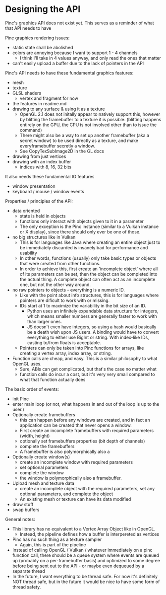 # Designing the API

Pinc's graphics API does not exist yet. This serves as a reminder of what that API needs to have

Pinc graphics rendering issues:
- static state shall be abolished
- colors are annoying because I want to support 1 - 4 channels
    - I think I'll take in 4 values anyway, and only read the ones that matter
- can't easily upload a buffer due to the lack of pointers in the API

Pinc's API needs to have these fundamental graphics features:
- mesh
- texture
- GLSL shaders
    - vertex and fragment for now
- the features in readme.md
- drawing to any surface & using it as a texture
    - OpenGL 2.1 does not initally appear to natively support this, however by blitting the framebuffer to a texture it is possible. (blitting happens entirely on the GPU, the CPU is not involved other than to issue the command)
    - There might also be a way to set up another framebuffer (aka a secret window) to be used directly as a texture, and make everyframebuffer secretly a window.
    - See CopyTexSubImage2D in the GL docs
- drawing from just vertices
- drawing with an index buffer
    - indices with 8, 16, 32 bits

It also needs these fundamental IO features
- window presentation
- keyboard / mouse / window events

Properties / principles of the API:
- data oriented
    - state is held in objects
    - functions only interact with objects given to it in a parameter
    - The only exception is the Pinc instance (similar to a Vulkan instance or X display), since there should only ever be one of those.
- no big structures like in Vulkan
    - This is for languages like Java where creating an entire object just to be immediately discarded is insanely bad for performance and usability
    - In other words, functions (usually) only take basic types or objects that were created from other functions.
    - In order to achieve this, first create an 'incomplete object' where all of its parameters can be set, then the object can be completed into the actual thing. A complete object can often act as an incomplete one, but not the other way around.
- no raw pointers to objects - everything is a numeric ID.
    - Like with the point about info structures, this is for languages where pointers are dificult to work with or missing.
    - IDs start at 1 to maximize the variability in the bit size of an ID. 
        - Python uses an infinitely expandable data structure for integers, which means smaller numbers are generally faster to work with than larger ones.
        - JS doesn't even have integers, so using a hash would basically be a death wish upon JS users. A binding would have to convert everything to either use BigInt or string. With index-like IDs, casting to/from floats is acceptable.
    - Pointers can only be taken into Pinc functions for arrays, like creating a vertex array, index array, or string.
- Function calls are cheap, and easy. This is a similar philosophy to what OpenGL uses.
    - Sure, ABIs can get complicated, but that's the case no matter what
    - function calls do incur a cost, but it's very very small compared to what that function actually does

The basic order of events:
- init Pinc
- enter main loop (or not, what happens in and out of the loop is up to the user.)
- Optionally create framebuffers
    - this can happen before any windows are created, and in fact an application can be created that never opens a window.
    - First create an incomplete framebuffers with required parameters (width, height)
    - optionally set framebuffers properties (bit depth of channels)
    - complete the framebuffers
    - A framebuffer is also polymorphically also a 
- Optionally create window(s)
    - create an incomplete window with required parameters
    - set optional parameters
    - complete the window
    - the window is polymorphically also a framebuffer.
- Upload mesh and texture data
    - create an incomplete object with the required parameters, set any optional parameters, and complete the object
    - An existing mesh or texture can have its data modified 
- draw stuff
- swap buffers

General notes:
- This library has no equivalent to a Vertex Array Object like in OpenGL.
    - Instead, the pipeline defines how a buffer is interpereted as vertices
- Pinc has no such thing as a texture sampler
    - Again, this is part of the pipeline
- Instead of calling OpenGL / Vulkan / whatever immediately on a pinc function call, there should be a queue system where events are queued up (probably on a per-framebuffer basis) and optimized to some degree before being sent out to the API - or maybe even dequeued by a separate thread
- In the future, I want everything to be thread safe. For now it's definitely NOT thread safe, but in the future it would be nice to have some form of thread safety.
